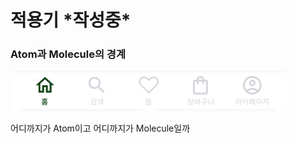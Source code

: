 # 적용기 \*작성중\*

### Atom과 Molecule의 경계

![](../../.gitbook/assets/image.png)

어디까지가 Atom이고 어디까지가 Molecule일까



